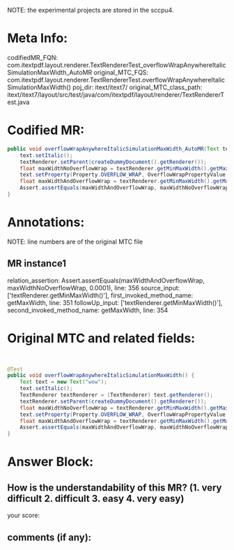 NOTE: the experimental projects are stored in the sccpu4.

# Meta Info:
codifiedMR_FQN:
com.itextpdf.layout.renderer.TextRendererTest_overflowWrapAnywhereItalicSimulationMaxWidth_AutoMR
original_MTC_FQS:
com.itextpdf.layout.renderer.TextRendererTest.overflowWrapAnywhereItalicSimulationMaxWidth()
poj_dir:
itext/itext7/
original_MTC_class_path:
itext/itext7/layout/src/test/java/com/itextpdf/layout/renderer/TextRendererTest.java

# Codified MR:
```java
public void overflowWrapAnywhereItalicSimulationMaxWidth_AutoMR(Text text, TextRenderer textRenderer) {
    text.setItalic();
    textRenderer.setParent(createDummyDocument().getRenderer());
    float maxWidthNoOverflowWrap = textRenderer.getMinMaxWidth().getMaxWidth();
    text.setProperty(Property.OVERFLOW_WRAP, OverflowWrapPropertyValue.ANYWHERE);
    float maxWidthAndOverflowWrap = textRenderer.getMinMaxWidth().getMaxWidth();
    Assert.assertEquals(maxWidthAndOverflowWrap, maxWidthNoOverflowWrap, 0.0001);
}
```

# Annotations:
NOTE: line numbers are of the original MTC file
## MR instance1
relation_assertion: Assert.assertEquals(maxWidthAndOverflowWrap, maxWidthNoOverflowWrap, 0.0001), line: 356 
source_input: ['textRenderer.getMinMaxWidth()'], first_invoked_method_name: getMaxWidth, line: 351 
followUp_input: ['textRenderer.getMinMaxWidth()'], second_invoked_method_name: getMaxWidth, line: 354 


# Original MTC and related fields:
```java


@Test
public void overflowWrapAnywhereItalicSimulationMaxWidth() {
    Text text = new Text("wow");
    text.setItalic();
    TextRenderer textRenderer = (TextRenderer) text.getRenderer();
    textRenderer.setParent(createDummyDocument().getRenderer());
    float maxWidthNoOverflowWrap = textRenderer.getMinMaxWidth().getMaxWidth();
    text.setProperty(Property.OVERFLOW_WRAP, OverflowWrapPropertyValue.ANYWHERE);
    float maxWidthAndOverflowWrap = textRenderer.getMinMaxWidth().getMaxWidth();
    Assert.assertEquals(maxWidthAndOverflowWrap, maxWidthNoOverflowWrap, 0.0001);
}

```


# Answer Block: 
## How is the understandability of this MR? (1. very difficult 2. difficult 3. easy 4. very easy)
your score: 
## comments (if any): 
```txt

```
